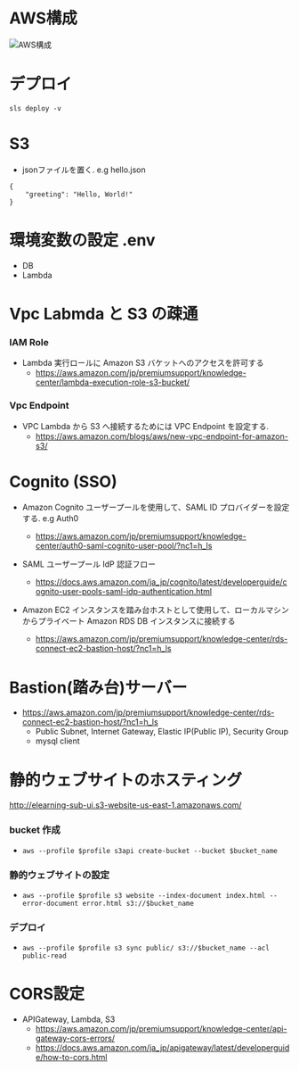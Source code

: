 # AWS構成
![AWS構成](https://user-images.githubusercontent.com/24289696/125838567-2cebc952-0602-4e85-a7ad-04060151e9b6.jpg)


# デプロイ
`sls deploy -v`

# S3
- jsonファイルを置く. e.g hello.json
```
{
    "greeting": "Hello, World!"
}
```

# 環境変数の設定 .env
  - DB
  - Lambda

# Vpc Labmda と S3 の疎通
### IAM Role 
- Lambda 実行ロールに Amazon S3 バケットへのアクセスを許可する
  - https://aws.amazon.com/jp/premiumsupport/knowledge-center/lambda-execution-role-s3-bucket/

### Vpc Endpoint
- VPC Lambda から S3 へ接続するためには VPC Endpoint を設定する.
  - https://aws.amazon.com/blogs/aws/new-vpc-endpoint-for-amazon-s3/

# Cognito (SSO)
- Amazon Cognito ユーザープールを使用して、SAML ID プロバイダーを設定する. e.g Auth0 
  - https://aws.amazon.com/jp/premiumsupport/knowledge-center/auth0-saml-cognito-user-pool/?nc1=h_ls

- SAML ユーザープール IdP 認証フロー
  - https://docs.aws.amazon.com/ja_jp/cognito/latest/developerguide/cognito-user-pools-saml-idp-authentication.html

- Amazon EC2 インスタンスを踏み台ホストとして使用して、ローカルマシンからプライベート Amazon RDS DB インスタンスに接続する
  - https://aws.amazon.com/jp/premiumsupport/knowledge-center/rds-connect-ec2-bastion-host/?nc1=h_ls

# Bastion(踏み台)サーバー
- https://aws.amazon.com/jp/premiumsupport/knowledge-center/rds-connect-ec2-bastion-host/?nc1=h_ls
  - Public Subnet, Internet Gateway, Elastic IP(Public IP), Security Group
  - mysql client


# 静的ウェブサイトのホスティング
http://elearning-sub-ui.s3-website-us-east-1.amazonaws.com/
### bucket 作成
- `aws --profile $profile s3api create-bucket --bucket $bucket_name`
### 静的ウェブサイトの設定
- `aws --profile $profile s3 website --index-document index.html --error-document error.html s3://$bucket_name`
### デプロイ
- `aws --profile $profile s3 sync public/ s3://$bucket_name --acl public-read`

# CORS設定
- APIGateway, Lambda, S3
  - https://aws.amazon.com/jp/premiumsupport/knowledge-center/api-gateway-cors-errors/ 
  - https://docs.aws.amazon.com/ja_jp/apigateway/latest/developerguide/how-to-cors.html
